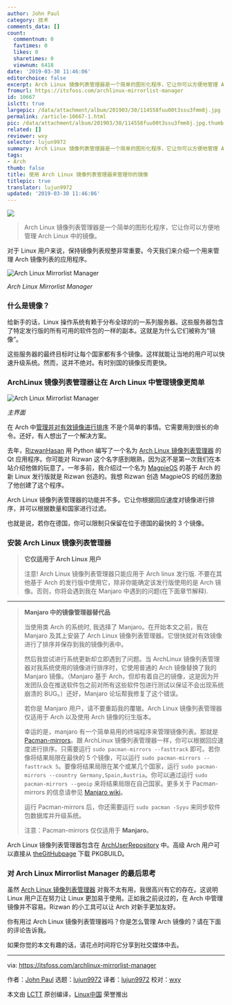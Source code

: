 ```yaml
---
author: John Paul
category: 技术
comments_data: []
count:
  commentnum: 0
  favtimes: 0
  likes: 0
  sharetimes: 0
  viewnum: 6418
date: '2019-03-30 11:46:06'
editorchoice: false
excerpt: Arch Linux 镜像列表管理器是一个简单的图形化程序，它让你可以方便地管理 Arch Linux 中的镜像。
fromurl: https://itsfoss.com/archlinux-mirrorlist-manager
id: 10667
islctt: true
largepic: /data/attachment/album/201903/30/114558fuu00t3ssu3fmm8j.jpg
permalink: /article-10667-1.html
pic: /data/attachment/album/201903/30/114558fuu00t3ssu3fmm8j.jpg.thumb.jpg
related: []
reviewer: wxy
selector: lujun9972
summary: Arch Linux 镜像列表管理器是一个简单的图形化程序，它让你可以方便地管理 Arch Linux 中的镜像。
tags:
- Arch
thumb: false
title: 使用 Arch Linux 镜像列表管理器来管理你的镜像
titlepic: true
translator: lujun9972
updated: '2019-03-30 11:46:06'
---
```


![](/data/attachment/album/201903/30/114558fuu00t3ssu3fmm8j.jpg)



> 
> Arch Linux 镜像列表管理器是一个简单的图形化程序，它让你可以方便地管理 Arch Linux 中的镜像。
> 
> 
> 


对于 Linux 用户来说，保持镜像列表规整非常重要。今天我们来介绍一个用来管理 Arch 镜像列表的应用程序。


![Arch Linux Mirrorlist Manager](/data/attachment/album/201903/30/114608mv07om9ym088g8m0.png)


*Arch Linux Mirrorlist Manager*


### 什么是镜像？


给新手的话，Linux 操作系统有赖于分布全球的的一系列服务器。这些服务器包含了特定发行版的所有可用的软件包的一样的副本。这就是为什么它们被称为“镜像”。


这些服务器的最终目标时让每个国家都有多个镜像。这样就能让当地的用户可以快速升级系统。然而，这并不绝对。有时别国的镜像反而更快。


### ArchLinux 镜像列表管理器让在 Arch Linux 中管理镜像更简单


![Arch Linux Mirrorlist Manager](/data/attachment/album/201903/30/114610jilmui82oi0898wp.jpg)


*主界面*


在 Arch 中[管理并对有效镜像进行排序](https://wiki.archlinux.org/index.php/Mirrors) 不是个简单的事情。它需要用到很长的命令。还好，有人想出了一个解决方案。


去年，[RizwanHasan](https://github.com/Rizwan-Hasan) 用 Python 编写了一个名为 [Arch Linux 镜像列表管理器](https://github.com/Rizwan-Hasan/ArchLinux-Mirrorlist-Manager) 的 Qt 应用程序。你可能对 Rizwan 这个名字感到眼熟，因为这不是第一次我们在本站介绍他做的玩意了。一年多前，我介绍过一个名为 [MagpieOS](https://itsfoss.com/magpieos/) 的基于 Arch 的新 Linux 发行版就是 Rizwan 创造的。我想 Rizwan 创造 MagpieOS 的经历激励了他创建了这个程序。


Arch Linux 镜像列表管理器的功能并不多。它让你根据回应速度对镜像进行排序，并可以根据数量和国家进行过滤。


也就是说，若你在德国，你可以限制只保留在位于德国的最快的 3 个镜像。


### 安装 Arch Linux 镜像列表管理器



> 
> **它仅适用于 Arch Linux 用户**
> 
> 
> 注意! Arch Linux 镜像列表管理器只能应用于 Arch linux 发行版. 不要在其他基于 Arch 的发行版中使用它，除非你能确定该发行版使用的是 Arch 镜像。否则，你将会遇到我在 Manjaro 中遇到的问题(在下面章节解释).
> 
> 
> 




---



> 
> **Manjaro 中的镜像管理器替代品**
> 
> 
> 当使用类 Arch 的系统时, 我选择了 Manjaro。在开始本文之前，我在 Manjaro 及其上安装了 Arch Linux 镜像列表管理器。它很快就对有效镜像进行了排序并保存到我的镜像列表中。
> 
> 
> 然后我尝试进行系统更新却立即遇到了问题。当 ArchLinux 镜像列表管理器对我系统使用的镜像进行排序时，它使用普通的 Arch 镜像替换了我的 Manjaro 镜像。（Manjaro 基于 Arch，但却有着自己的镜像，这是因为开发团队会在推送软件包之前对所有这些软件包进行测试以保证不会出现系统崩溃的 BUG。）还好，Manjaro 论坛帮我修复了这个错误。
> 
> 
> 若你是 Manjaro 用户，请不要重蹈我的覆辙。Arch Linux 镜像列表管理器 仅适用于 Arch 以及使用 Arch 镜像的衍生版本。
> 
> 
> 幸运的是，manjaro 有一个简单易用的终端程序来管理镜像列表。那就是 [Pacman-mirrors](https://wiki.manjaro.org/index.php?title=Pacman-mirrors)。跟 ArchLinux 镜像列表管理器一样，你可以根据回应速度进行排序。只需要运行 `sudo pacman-mirrors --fasttrack` 即可。若你像将结果局限在最快的 5 个镜像，可以运行 `sudo pacman-mirrors --fasttrack 5`。要像将结果局限在某个或某几个国家，运行 `sudo pacman-mirrors --country Germany,Spain,Austria`。你可以通过运行 `sudo pacman-mirrors --geoip` 来将结果局限在自己国家。更多关于 Pacman-mirrors 的信息请参见 [Manjaro wiki](https://wiki.manjaro.org/index.php?title=Pacman-mirrors)。
> 
> 
> 运行 Pacman-mirrors 后，你还需要运行 `sudo pacman -Syyu` 来同步软件包数据库并升级系统。
> 
> 
> 注意：Pacman-mirrors 仅仅适用于 **Manjaro**。
> 
> 
> 


Arch Linux 镜像列表管理器包含在 [ArchUserRepository](https://aur.archlinux.org/packages/mirrorlist-manager) 中。高级 Arch 用户可以直接从 [theGitHubpage](https://github.com/Rizwan-Hasan/MagpieOS-Packages/tree/master/ArchLinux-Mirrorlist-Manager) 下载 PKGBUILD。


### 对 Arch Linux Mirrorlist Manager 的最后思考


虽然 [Arch Linux 镜像列表管理器](https://github.com/Rizwan-Hasan/ArchLinux-Mirrorlist-Manager) 对我不太有用，我很高兴有它的存在。这说明 Linux 用户正在努力让 Linux 更加易于使用。正如我之前说过的，在 Arch 中管理镜像并不容易。Rizwan 的小工具可以让 Arch 对新手更加友好。


你有用过 Arch Linux 镜像列表管理器吗？你是怎么管理 Arch 镜像的？请在下面的评论告诉我。


如果你觉的本文有趣的话，请花点时间将它分享到社交媒体中去。




---


via: <https://itsfoss.com/archlinux-mirrorlist-manager>


作者：[John Paul](https://itsfoss.com/author/john/) 选题：[lujun9972](https://github.com/lujun9972) 译者：[lujun9972](https://github.com/lujun9972) 校对：[wxy](https://github.com/wxy)


本文由 [LCTT](https://github.com/LCTT/TranslateProject) 原创编译，[Linux中国](https://linux.cn/) 荣誉推出
